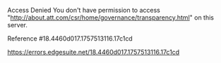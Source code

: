Access Denied
You don't have permission to access "http://about.att.com/csr/home/governance/transparency.html" on this server.

Reference #18.4460d017.1757513116.17c1cd

https://errors.edgesuite.net/18.4460d017.1757513116.17c1cd